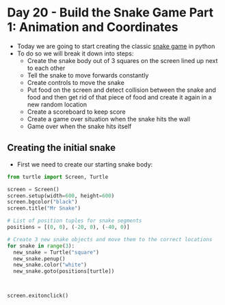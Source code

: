 # Day 20 - Build the Snake Game Part 1: Animation and Coordinates

- Today we are going to start creating the classic [snake game](https://www.playsnake.org) in python
- To do so we will break it down into steps:
   + Create the snake body out of 3 squares on the screen lined up next to each other
   + Tell the snake to move forwards constantly
   + Create controls to move the snake
   + Put food on the screen and detect collision between the snake and food and then get rid of that piece of food and create it again in a new random location
   + Create a scoreboard to keep score
   + Create a game over situation when the snake hits the wall
   + Game over when the snake hits itself
  
## Creating the initial snake
- First we need to create our starting snake body:
```python
from turtle import Screen, Turtle

screen = Screen()
screen.setup(width=600, height=600)
screen.bgcolor("black")
screen.title("Mr Snake")

# List of position tuples for snake segments
positions = [(0, 0), (-20, 0), (-40, 0)]

# Create 3 new snake objects and move them to the correct locations
for snake in range(3):
  new_snake = Turtle("square")
  new_snake.penup()
  new_snake.color("white")
  new_snake.goto(positions[turtle])



screen.exitonclick()
```
